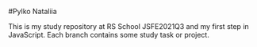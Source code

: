 #Pylko Nataliia

This is my study repository at RS School JSFE2021Q3
and my first step in JavaScript.
Each branch contains some study task or project.
